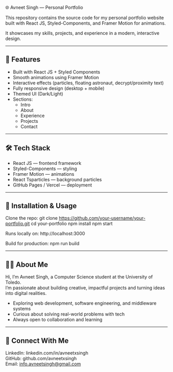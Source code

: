 🌐 Avneet Singh — Personal Portfolio

This repository contains the source code for my personal portfolio website built with React JS, Styled-Components, and Framer Motion for animations.  

It showcases my skills, projects, and experience in a modern, interactive design.

------------------------------------------------------
🚀 Features
------------------------------------------------------
- Built with React JS + Styled Components
- Smooth animations using Framer Motion
- Interactive effects (particles, floating astronaut, decrypt/proximity text)
- Fully responsive design (desktop + mobile)
- Themed UI (Dark/Light)
- Sections:
  - Intro
  - About
  - Experience
  - Projects
  - Contact

------------------------------------------------------
🛠️ Tech Stack
------------------------------------------------------
- React JS — frontend framework  
- Styled-Components — styling  
- Framer Motion — animations  
- React Tsparticles — background particles  
- GitHub Pages / Vercel — deployment  

------------------------------------------------------
📂 Installation & Usage
------------------------------------------------------
Clone the repo:
    git clone https://github.com/your-username/your-portfolio.git
    cd your-portfolio
    npm install
    npm start

Runs locally on: http://localhost:3000

Build for production:
    npm run build

------------------------------------------------------
🧑‍💻 About Me
------------------------------------------------------
Hi, I’m Avneet Singh, a Computer Science student at the University of Toledo.  
I’m passionate about building creative, impactful projects and turning ideas into digital realities.  

- Exploring web development, software engineering, and middleware systems  
- Curious about solving real-world problems with tech  
- Always open to collaboration and learning  

------------------------------------------------------
🔗 Connect With Me
------------------------------------------------------ 
LinkedIn: linkedin.com/in/avneetxsingh  
GitHub: github.com/avneetxsingh  
Email: info.avneetsingh@gmail.com